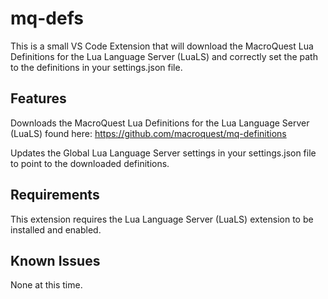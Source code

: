 # mq-defs

This is a small VS Code Extension that will download the MacroQuest Lua Definitions for the Lua Language Server (LuaLS) and correctly set the path to the definitions in your settings.json file.

## Features

Downloads the MacroQuest Lua Definitions for the Lua Language Server (LuaLS) found here:
https://github.com/macroquest/mq-definitions

Updates the Global Lua Language Server settings in your settings.json file to point to the downloaded definitions.

## Requirements

This extension requires the Lua Language Server (LuaLS) extension to be installed and enabled.

## Known Issues

None at this time.